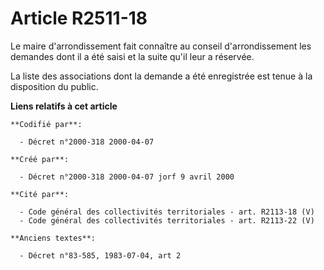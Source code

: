 # Article R2511-18

Le maire d'arrondissement fait connaître au conseil d'arrondissement les demandes dont il a été saisi et la suite qu'il leur
a réservée.

La liste des associations dont la demande a été enregistrée est tenue à la disposition du public.

**Liens relatifs à cet article**

	**Codifié par**:

	  - Décret n°2000-318 2000-04-07

	**Créé par**:

	  - Décret n°2000-318 2000-04-07 jorf 9 avril 2000

	**Cité par**:

	  - Code général des collectivités territoriales - art. R2113-18 (V)
	  - Code général des collectivités territoriales - art. R2113-22 (V)

	**Anciens textes**:

	  - Décret n°83-585, 1983-07-04, art 2
